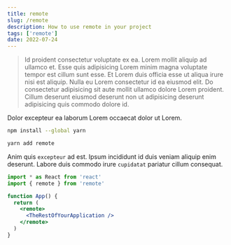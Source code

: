 ```yaml
---
title: remote
slug: /remote
description: How to use remote in your project
tags: ['remote']
date: 2022-07-24
---
```


> Id proident consectetur voluptate ex ea. Lorem mollit aliquip ad ullamco et. Esse quis adipisicing Lorem minim magna voluptate tempor est cillum sunt esse. Et Lorem duis officia esse ut aliqua irure nisi est aliquip. Nulla eu Lorem consectetur id ea eiusmod elit. Do consectetur adipisicing sit aute mollit ullamco dolore Lorem proident. Cillum deserunt eiusmod deserunt non ut adipisicing deserunt adipisicing quis commodo dolore id.

Dolor excepteur ea laborum Lorem occaecat dolor ut Lorem.

```bash
npm install --global yarn
```

```bash
yarn add remote
```

Anim quis `excepteur` ad est. Ipsum incididunt id duis veniam aliquip enim deserunt. Labore duis commodo irure `cupidatat` pariatur cillum consequat.

```jsx live=false
import * as React from 'react'
import { remote } from 'remote'

function App() {
  return (
    <remote>
      <TheRestOfYourApplication />
    </remote>
  )
}
```